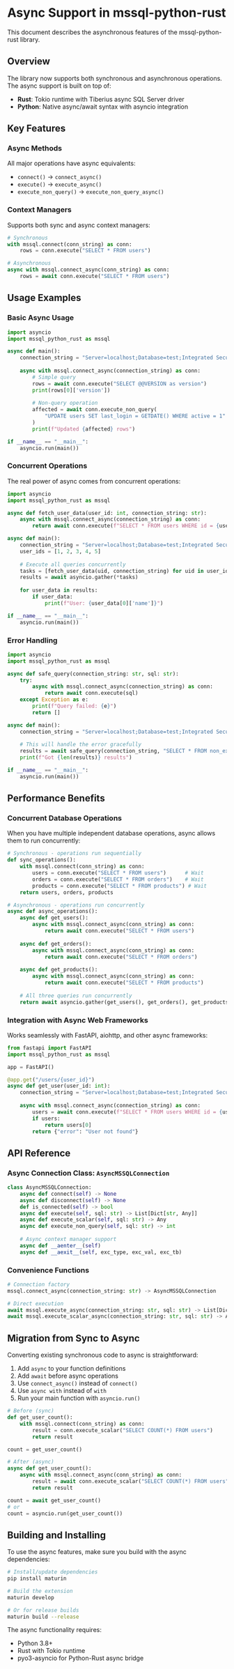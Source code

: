 # Async Support in mssql-python-rust

This document describes the asynchronous features of the mssql-python-rust library.

## Overview

The library now supports both synchronous and asynchronous operations. The async support is built on top of:
- **Rust**: Tokio runtime with Tiberius async SQL Server driver
- **Python**: Native async/await syntax with asyncio integration

## Key Features

### Async Methods
All major operations have async equivalents:
- `connect()` → `connect_async()`
- `execute()` → `execute_async()`
- `execute_non_query()` → `execute_non_query_async()`

### Context Managers
Supports both sync and async context managers:
```python
# Synchronous
with mssql.connect(conn_string) as conn:
    rows = conn.execute("SELECT * FROM users")

# Asynchronous  
async with mssql.connect_async(conn_string) as conn:
    rows = await conn.execute("SELECT * FROM users")
```

## Usage Examples

### Basic Async Usage

```python
import asyncio
import mssql_python_rust as mssql

async def main():
    connection_string = "Server=localhost;Database=test;Integrated Security=true"
    
    async with mssql.connect_async(connection_string) as conn:
        # Simple query
        rows = await conn.execute("SELECT @@VERSION as version")
        print(rows[0]['version'])
        
        # Non-query operation
        affected = await conn.execute_non_query(
            "UPDATE users SET last_login = GETDATE() WHERE active = 1"
        )
        print(f"Updated {affected} rows")

if __name__ == "__main__":
    asyncio.run(main())
```

### Concurrent Operations

The real power of async comes from concurrent operations:

```python
import asyncio
import mssql_python_rust as mssql

async def fetch_user_data(user_id: int, connection_string: str):
    async with mssql.connect_async(connection_string) as conn:
        return await conn.execute(f"SELECT * FROM users WHERE id = {user_id}")

async def main():
    connection_string = "Server=localhost;Database=test;Integrated Security=true"
    user_ids = [1, 2, 3, 4, 5]
    
    # Execute all queries concurrently
    tasks = [fetch_user_data(uid, connection_string) for uid in user_ids]
    results = await asyncio.gather(*tasks)
    
    for user_data in results:
        if user_data:
            print(f"User: {user_data[0]['name']}")

if __name__ == "__main__":
    asyncio.run(main())
```

### Error Handling

```python
import asyncio
import mssql_python_rust as mssql

async def safe_query(connection_string: str, sql: str):
    try:
        async with mssql.connect_async(connection_string) as conn:
            return await conn.execute(sql)
    except Exception as e:
        print(f"Query failed: {e}")
        return []

async def main():
    connection_string = "Server=localhost;Database=test;Integrated Security=true"
    
    # This will handle the error gracefully
    results = await safe_query(connection_string, "SELECT * FROM non_existent_table")
    print(f"Got {len(results)} results")

if __name__ == "__main__":
    asyncio.run(main())
```

## Performance Benefits

### Concurrent Database Operations
When you have multiple independent database operations, async allows them to run concurrently:

```python
# Synchronous - operations run sequentially
def sync_operations():
    with mssql.connect(conn_string) as conn:
        users = conn.execute("SELECT * FROM users")      # Wait
        orders = conn.execute("SELECT * FROM orders")    # Wait  
        products = conn.execute("SELECT * FROM products") # Wait
    return users, orders, products

# Asynchronous - operations run concurrently  
async def async_operations():
    async def get_users():
        async with mssql.connect_async(conn_string) as conn:
            return await conn.execute("SELECT * FROM users")
    
    async def get_orders():
        async with mssql.connect_async(conn_string) as conn:
            return await conn.execute("SELECT * FROM orders")
            
    async def get_products():
        async with mssql.connect_async(conn_string) as conn:
            return await conn.execute("SELECT * FROM products")
    
    # All three queries run concurrently
    return await asyncio.gather(get_users(), get_orders(), get_products())
```

### Integration with Async Web Frameworks

Works seamlessly with FastAPI, aiohttp, and other async frameworks:

```python
from fastapi import FastAPI
import mssql_python_rust as mssql

app = FastAPI()

@app.get("/users/{user_id}")
async def get_user(user_id: int):
    connection_string = "Server=localhost;Database=test;Integrated Security=true"
    
    async with mssql.connect_async(connection_string) as conn:
        users = await conn.execute(f"SELECT * FROM users WHERE id = {user_id}")
        if users:
            return users[0]
        return {"error": "User not found"}
```

## API Reference

### Async Connection Class: `AsyncMSSQLConnection`

```python
class AsyncMSSQLConnection:
    async def connect(self) -> None
    async def disconnect(self) -> None  
    def is_connected(self) -> bool
    async def execute(self, sql: str) -> List[Dict[str, Any]]
    async def execute_scalar(self, sql: str) -> Any
    async def execute_non_query(self, sql: str) -> int
    
    # Async context manager support
    async def __aenter__(self)
    async def __aexit__(self, exc_type, exc_val, exc_tb)
```

### Convenience Functions

```python
# Connection factory
mssql.connect_async(connection_string: str) -> AsyncMSSQLConnection

# Direct execution  
await mssql.execute_async(connection_string: str, sql: str) -> List[Dict[str, Any]]
await mssql.execute_scalar_async(connection_string: str, sql: str) -> Any
```

## Migration from Sync to Async

Converting existing synchronous code to async is straightforward:

1. Add `async` to your function definitions
2. Add `await` before async operations  
3. Use `connect_async()` instead of `connect()`
4. Use `async with` instead of `with`
5. Run your main function with `asyncio.run()`

```python
# Before (sync)
def get_user_count():
    with mssql.connect(conn_string) as conn:
        result = conn.execute_scalar("SELECT COUNT(*) FROM users")
        return result

count = get_user_count()

# After (async)  
async def get_user_count():
    async with mssql.connect_async(conn_string) as conn:
        result = await conn.execute_scalar("SELECT COUNT(*) FROM users")
        return result

count = await get_user_count()
# or
count = asyncio.run(get_user_count())
```

## Building and Installing

To use the async features, make sure you build with the async dependencies:

```bash
# Install/update dependencies
pip install maturin

# Build the extension
maturin develop

# Or for release builds
maturin build --release
```

The async functionality requires:
- Python 3.8+
- Rust with Tokio runtime
- pyo3-asyncio for Python-Rust async bridge
